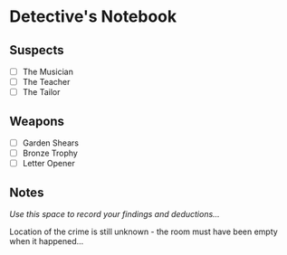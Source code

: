 # Detective's Notebook

## Suspects
- [ ] The Musician
- [ ] The Teacher
- [ ] The Tailor

## Weapons
- [ ] Garden Shears
- [ ] Bronze Trophy
- [ ] Letter Opener

## Notes
*Use this space to record your findings and deductions...*

Location of the crime is still unknown - the room must have been empty when it happened...
